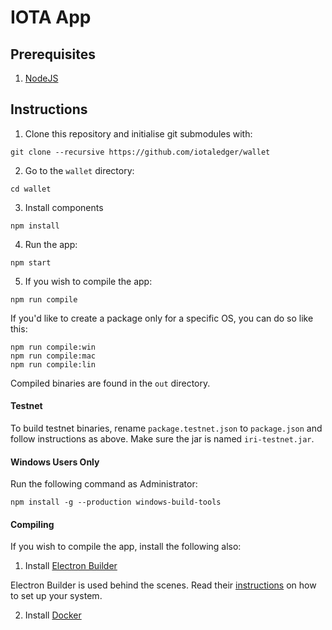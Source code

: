 # IOTA App

## Prerequisites

1. [NodeJS](https://nodejs.org/en/download/)

## Instructions

1. Clone this repository and initialise git submodules with:

  ```
  git clone --recursive https://github.com/iotaledger/wallet
  ```

2. Go to the `wallet` directory:

  ```
  cd wallet
  ```

3. Install components

  ```
  npm install
  ```

4. Run the app:

  ```
  npm start
  ```

5. If you wish to compile the app:

  ```
  npm run compile
  ```

  If you'd like to create a package only for a specific OS, you can do so like this:

  ```
  npm run compile:win
  npm run compile:mac
  npm run compile:lin
  ```

  Compiled binaries are found in the `out` directory.

#### Testnet

To build testnet binaries, rename `package.testnet.json` to `package.json` and follow instructions as above. Make sure the jar is named `iri-testnet.jar`.

#### Windows Users Only

  Run the following command as Administrator:

  ```
  npm install -g --production windows-build-tools
  ```

#### Compiling

If you wish to compile the app, install the following also:

1. Install [Electron Builder](https://github.com/electron-userland/electron-builder)

 Electron Builder is used behind the scenes. Read their [instructions](https://github.com/electron-userland/electron-builder/wiki/Multi-Platform-Build) on how to set up your system.

2. Install [Docker](https://www.docker.com)
